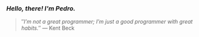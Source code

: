 ### *Hello, there! I'm Pedro.*
> ″*I’m not a great programmer; I’m just a good programmer with great habits.*″
 — Kent Beck
